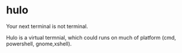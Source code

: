 # hulo
Your next terminal is not terminal.

Hulo is a virtual termnial, which could runs on much of platform (cmd, powershell, gnome,xshell). 